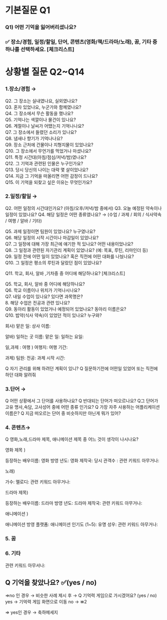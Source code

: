 
<h1>기본질문 Q1</h1>

<h3>Q1) 어떤 기억을 잃어버리셨나요? <h3>
✅ 장소/경험, 일정/할일, 단어, 콘텐츠(영화/책/드라마/노래), 꿈, 기타  중 하나를 선택하세요.  [체크리스트]


<h1>상황별 질문 Q2~Q14</h1>

<h3>1.장소/경험  →</h3>

Q2. 그 장소는 실내였나요, 실외였나요?  
Q3. 혼자 있었나요, 누군가와 함께였나요?  
Q4. 그 장소에서 무슨 활동을 했나요?  
Q5. 기억나는 색깔이나 물건이 있나요?  
Q6. 계절이나 날씨가 어땠는지 기억나나요?  
Q7. 그 장소에서 들렸던 소리가 있나요?  
Q8. 냄새나 향기가 기억나나요?  
Q9. 장소 근처에 건물이나 지형지물이 있었나요?  
Q10. 그 장소에서 무언가를 먹었거나 마셨나요?  
Q11. 특정 시간대(아침/점심/저녁/밤)였나요?  
Q12. 그 기억과 관련된 인물은 누구인가요?  
Q13. 당시 당신의 나이는 대략 몇 살이었나요?  
Q14. 지금 그 기억을 떠올리면 어떤 감정이 드나요?  
Q15. 이 기억을 되찾고 싶은 이유는 무엇인가요?  



<h3>2.일정/할일  →  </h3>
Q2. 어떤 일정의 시간대인가요? (아침/오후/저녁/밤 중에서)  
Q3. 오늘 예정된 약속이나 일정이 있었나요?  
Q4. 해당 일정은 어떤 종류였나요?  
→ (수업 / 과제 / 회의 / 식사약속 / 여행 / 알바 / 기타)  

Q5. 과제 일정이면 팀원이 있었나요? 누구였나요?  
Q6. 해당 일정의 시작 시간이나 마감일이 있었나요?  
Q7. 그 일정에 대해 가장 최근에 얘기한 적 있나요? 어떤 내용이었나요?  
Q8. 그 일정과 관련된 자기관리 계획이 있었나요? (예: 목표, 루틴, 리마인더 등)  
Q9. 일정 전에 어떤 일이 있었나요? 혹은 직전에 어떤 대화를 나눴나요?  
Q10. 그 일정은 평소의 루틴과 달랐던 점이 있었나요?  

Q11. 학교, 회사, 알바 ,기차중 중 어디에 해당하나요? [체크리스트]  


Q5. 학교, 회사, 알바 중 어디에 해당하나요?  
Q6. 학교 이름이나 위치가 기억나시나요?  
Q7. 내일 수업이 있나요? 있다면 과목명은?  
8. 해당 수업은 전공과 관련 있나요?  
Q9. 동아리 활동이 있었거나 예정되어 있었나요? 동아리 이름은요?  
 Q10. 밥약(식사 약속)이 있었던 적이 있나요? 누구와?  

회사)
맡은 일: 
상사 이름:

알바)
일하는 곳 이름: 
맡은 일: 
일하는 요일:


일,과제 : 
여행 )
여행지:
여행 기간:

과제)
팀원:
전공:
과제 시작 시간:


Q 자기 관리를 위해 하려던 계획이 있니? 
Q 질문하기전에 어떤일 있었어 또는 직전에 하던 대화 알려줘



<h3>3.단어 →   </h3>
Q 어떤 상황에서 그 단어를 사용하나요?
Q 반대되는 단어가 떠오르나요? 
Q그 단어가 고유 명사,속담, 고사성어 중에 어떤 종류 인가요? 
Q 가장 자주 사용하는 어플리케이션 이름은?
Q 지금 떠오르는 단어 중 비슷하지만 아닌게 뭐가 있어? 




<h3>4. 콘텐츠→</h3>
Q 영화,노래,드라마 제목, 애니메이션 제목 중 어느 것이 생각이 나시나요?

영화 제목 )

등장하는 배우이름: 
영화 방영 년도: 
영화 제작국: 
당시 관객수 :
관련 키워드 아무거나:


노래) 

가수:
멜로디:
관련 키워드 아무거나:

드라마 제목)

등장하는 배우이름: 
드라마 방영 년도: 
드라마 제작국: 
관련 키워드 아무거나:

애니메이션 )

애니메이션 방영 플랫폼:
애니메이션 인기도 (1~5):
유명 성우:
관련 키워드 아무거나:



<h3>5. 꿈 </h3>

<h3>6. 기타</h3>
관련 키워드 아무서나: 





<h2>Q 기억을 찾았나요? ✅(yes / no)</h2>
=>no 인 경우  → 비슷한 사례 제시 후 
  → Q 기억력 게임으로 가시겠어요? (yes / no)
   yes → 기억력 게임 화면으로 이동 
   no  → ㅃ2
 
=> yes인 경우 → 축하메세지 




